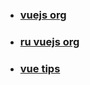 - ### [vuejs org](https://vuejs.org/)
- ### [ru vuejs org](https://v3.ru.vuejs.org/)
- ### [vue tips](https://mokkapps.de/vue-tips)
